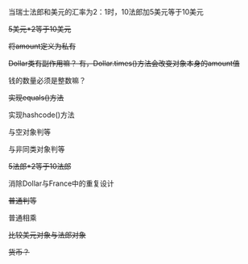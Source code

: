 当瑞士法郎和美元的汇率为2：1时，10法郎加5美元等于10美元 

~~5美元*2等于10美元~~ 

~~将amount定义为私有~~

~~Dollar类有副作用嘛？ 有，Dollar.times()方法会改变对象本身的amount值~~

钱的数量必须是整数嘛？ 

~~实现equals()方法~~

实现hashcode()方法

与空对象判等

与非同类对象判等

~~5法郎*2等于10法郎~~

消除Dollar与France中的重复设计

~~普通判等~~

普通相乘

~~比较美元对象与法郎对象~~

~~货币？~~